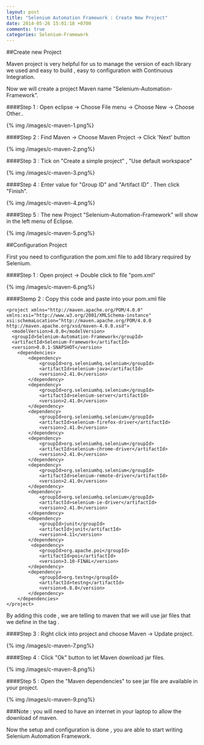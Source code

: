 ```yaml
---
layout: post
title: "Selenium Automation Framework : Create New Project"
date: 2014-05-26 15:01:18 +0700
comments: true
categories: Selenium-Framework
---
```


##Create new Project

Maven project is very helpful for us to manage the version of each library we used and easy to build , easy to configuration with Continuous Integration.

Now we will create a project Maven name "Selenium-Automation-Framework". 

####Step 1 : Open eclipse -> Choose File menu -> Choose New -> Choose Other..

{% img /images/c-maven-1.png%}

####Step 2 : Find Maven -> Choose Maven Project -> Click 'Next' button

{% img /images/c-maven-2.png%}

####Step 3 : Tick on  "Create a simple project" , "Use default workspace"

{% img /images/c-maven-3.png%}

####Step 4 : Enter value for "Group ID" and  "Artifact ID" . Then click "Finish".

{% img /images/c-maven-4.png%}

####Step 5 : The new Project "Selenium-Automation-Framework" will show in the left menu of Eclipse. 

{% img /images/c-maven-5.png%}

##Configuration Project

First you need to configuration the pom.xml file to add library required by Selenium.

####Step 1 : Open project -> Double click to file "pom.xml"

{% img /images/c-maven-6.png%}

####Stemp 2 : Copy this code and paste into your pom.xml file

```
<project xmlns="http://maven.apache.org/POM/4.0.0" xmlns:xsi="http://www.w3.org/2001/XMLSchema-instance" xsi:schemaLocation="http://maven.apache.org/POM/4.0.0 http://maven.apache.org/xsd/maven-4.0.0.xsd">
  <modelVersion>4.0.0</modelVersion>
  <groupId>Selenium-Automation-Framework</groupId>
  <artifactId>Selenium-Framework</artifactId>
  <version>0.0.1-SNAPSHOT</version>
  	<dependencies>
		<dependency>
			<groupId>org.seleniumhq.selenium</groupId>
			<artifactId>selenium-java</artifactId>
			<version>2.41.0</version>
		</dependency>
		<dependency>
			<groupId>org.seleniumhq.selenium</groupId>
			<artifactId>selenium-server</artifactId>
			<version>2.41.0</version>
		</dependency>
		<dependency>
			<groupId>org.seleniumhq.selenium</groupId>
			<artifactId>selenium-firefox-driver</artifactId>
			<version>2.41.0</version>
		</dependency>
		<dependency>
			<groupId>org.seleniumhq.selenium</groupId>
			<artifactId>selenium-chrome-driver</artifactId>
			<version>2.41.0</version>
		</dependency>
		<dependency>
			<groupId>org.seleniumhq.selenium</groupId>
			<artifactId>selenium-remote-driver</artifactId>
			<version>2.41.0</version>
		</dependency>
		<dependency>
			<groupId>org.seleniumhq.selenium</groupId>
			<artifactId>selenium-ie-driver</artifactId>
			<version>2.41.0</version>
		</dependency>
		<dependency>
			<groupId>junit</groupId>
			<artifactId>junit</artifactId>
			<version>4.11</version>
		</dependency>
		 <dependency>
            <groupId>org.apache.poi</groupId>
            <artifactId>poi</artifactId>
            <version>3.10-FINAL</version>
        </dependency>
        <dependency>
            <groupId>org.testng</groupId>
            <artifactId>testng</artifactId>
            <version>6.8.8</version>
        </dependency>
	</dependencies>
</project>

```

By adding this code , we are telling to maven that we will use jar files that we define in the tag <dependency>.

####Step 3 : Right click into project and choose Maven -> Update project.

{% img /images/c-maven-7.png%}

####Step 4 : Click "Ok" button to let Maven download jar files.

{% img /images/c-maven-8.png%}

####Step 5 : Open the "Maven dependencies" to see jar file are available in your project.

{% img /images/c-maven-9.png%}

###Note : you will need to have an internet in your laptop to allow the download of maven.

Now the setup and configuration is done , you are able to start writing Selenium Automation Framework.








